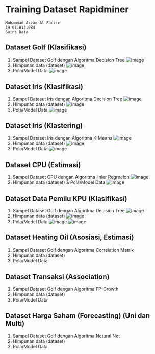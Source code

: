 # Training Dataset Rapidminer
```
Muhammad Azzam Al Fauzie 
19.01.013.084
Sains Data
```
## Dataset Golf (Klasifikasi)
1) Sampel Dataset Golf dengan Algoritma Decision Tree
![image](https://user-images.githubusercontent.com/80516363/197679990-aa155075-b883-41dc-8a4a-312bf7ab5e9a.png)
2) Himpunan data (dataset)
![image](https://user-images.githubusercontent.com/80516363/197680147-eb39ad24-2965-46a0-a476-5b1f2bcb5143.png)
3) Pola/Model Data
![image](https://user-images.githubusercontent.com/80516363/197680262-28e5bf13-c6fc-4bdf-9216-4f45d223edf0.png)

## Dataset Iris (Klasifikasi)
1) Sampel Dataset Iris dengan Algoritma Decision Tree
![image](https://user-images.githubusercontent.com/80516363/197688918-fb52f7b6-68ca-4bdf-8759-81e4790b0e05.png)
2) Himpunan data (dataset)
![image](https://user-images.githubusercontent.com/80516363/197688936-3b06d962-84e0-4f15-a31a-d9c3b295a862.png)
3) Pola/Model Data
![image](https://user-images.githubusercontent.com/80516363/197688942-aecca9aa-411a-4bf9-82f1-1d5cceea69d7.png)

## Dataset Iris (Klastering)
1) Sampel Dataset Iris dengan Algoritma K-Means
![image](https://user-images.githubusercontent.com/80516363/197688715-56eba7ef-32e1-42e9-be2c-27d4f8fb47c1.png)
2) Himpunan data (dataset)
![image](https://user-images.githubusercontent.com/80516363/197688750-aede5505-5eb7-4fac-a0b8-89d42f211f1a.png)
3) Pola/Model Data
![image](https://user-images.githubusercontent.com/80516363/197688805-4e0a6d19-4db1-4cc5-b4f0-469380870af9.png)

## Dataset CPU (Estimasi)
1) Sampel Dataset CPU dengan Algoritma linier Regreeion
![image](https://user-images.githubusercontent.com/80516363/197694346-6d9e7a95-213a-44d1-b071-d0e54e94cad6.png)
2) Himpunan data (dataset) & Pola/Model Data
![image](https://user-images.githubusercontent.com/80516363/197694595-5499dbfc-f3ec-43f8-90a1-85054e87b1bd.png)

## Dataset Data Pemilu KPU (Klasifikasi)
1) Sampel Dataset Golf dengan Algoritma Decision Tree
![image](https://user-images.githubusercontent.com/80516363/197736990-733e026c-17a7-4328-8ca5-53a8251e57e2.png)
2) Himpunan data (dataset)
![image](https://user-images.githubusercontent.com/80516363/197737115-97d6679c-29ef-42a1-89c0-0fbd00dd8d73.png)
3) Pola/Model Data
![image](https://user-images.githubusercontent.com/80516363/197737201-16acd53a-557d-4d48-b267-0568713f9312.png)
![image](https://user-images.githubusercontent.com/80516363/197737331-467f4609-9a79-40be-8168-b106a0d08f4b.png)

## Dataset Heating Oil (Asosiasi, Estimasi)
1) Sampel Dataset Golf dengan Algoritma Correlation Matrix
2) Himpunan data (dataset)
3) Pola/Model Data

## Dataset Transaksi (Association)
1) Sampel Dataset Golf dengan Algoritma FP-Growth
2) Himpunan data (dataset)
3) Pola/Model Data

## Dataset Harga Saham (Forecasting) (Uni dan Multi)
1) Sampel Dataset Golf dengan Algoritma Netural Net
2) Himpunan data (dataset)
3) Pola/Model Data
